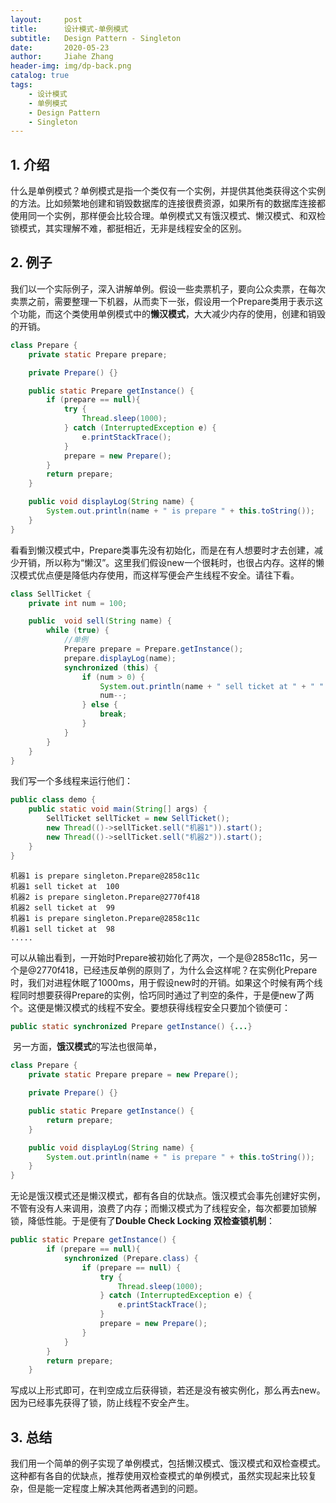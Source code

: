 ```yaml
---
layout:     post
title:      设计模式-单例模式
subtitle:   Design Pattern - Singleton
date:       2020-05-23
author:     Jiahe Zhang
header-img: img/dp-back.png
catalog: true
tags:
    - 设计模式
    - 单例模式
    - Design Pattern
    - Singleton
---
```


## 1. 介绍

​    什么是单例模式？单例模式是指一个类仅有一个实例，并提供其他类获得这个实例的方法。比如频繁地创建和销毁数据库的连接很费资源，如果所有的数据库连接都使用同一个实例，那样便会比较合理。单例模式又有饿汉模式、懒汉模式、和双检锁模式，其实理解不难，都挺相近，无非是线程安全的区别。


## 2. 例子
​    我们以一个实际例子，深入讲解单例。假设一些卖票机子，要向公众卖票，在每次卖票之前，需要整理一下机器，从而卖下一张，假设用一个Prepare类用于表示这个功能，而这个类使用单例模式中的**懒汉模式**，大大减少内存的使用，创建和销毁的开销。

```java
class Prepare {
    private static Prepare prepare;

    private Prepare() {}

    public static Prepare getInstance() {
        if (prepare == null){
            try {
                Thread.sleep(1000);
            } catch (InterruptedException e) {
                e.printStackTrace();
            }
            prepare = new Prepare();
        }
        return prepare;
    }

    public void displayLog(String name) {
        System.out.println(name + " is prepare " + this.toString());
    }
}
```

看看到懒汉模式中，Prepare类事先没有初始化，而是在有人想要时才去创建，减少开销，所以称为“懒汉”。这里我们假设new一个很耗时，也很占内存。这样的懒汉模式优点便是降低内存使用，而这样写便会产生线程不安全。请往下看。

```java
class SellTicket {
    private int num = 100;

    public  void sell(String name) {
        while (true) {
            //单例
            Prepare prepare = Prepare.getInstance();
            prepare.displayLog(name);
            synchronized (this) {
                if (num > 0) {
                    System.out.println(name + " sell ticket at " + " " + num);
                    num--;
                } else {
                    break;
                }
            }
        }
    }
}
```

我们写一个多线程来运行他们：

```java
public class demo {
    public static void main(String[] args) {
        SellTicket sellTicket = new SellTicket();
        new Thread(()->sellTicket.sell("机器1")).start();
        new Thread(()->sellTicket.sell("机器2")).start();
    }
}
```

```
机器1 is prepare singleton.Prepare@2858c11c
机器1 sell ticket at  100
机器2 is prepare singleton.Prepare@2770f418
机器2 sell ticket at  99
机器1 is prepare singleton.Prepare@2858c11c
机器1 sell ticket at  98
.....
```

可以从输出看到，一开始时Prepare被初始化了两次，一个是@2858c11c，另一个是@2770f418，已经违反单例的原则了，为什么会这样呢？在实例化Prepare时，我们对进程休眠了1000ms，用于假设new时的开销。如果这个时候有两个线程同时想要获得Prepare的实例，恰巧同时通过了判空的条件，于是便new了两个。这便是懒汉模式的线程不安全。要想获得线程安全只要加个锁便可：

```java
public static synchronized Prepare getInstance() {...}
```

​    另一方面，**饿汉模式**的写法也很简单，

```java
class Prepare {
    private static Prepare prepare = new Prepare();

    private Prepare() {}

    public static Prepare getInstance() {
        return prepare;
    }

    public void displayLog(String name) {
        System.out.println(name + " is prepare " + this.toString());
    }
}
```

​    无论是饿汉模式还是懒汉模式，都有各自的优缺点。饿汉模式会事先创建好实例，不管有没有人来调用，浪费了内存；而懒汉模式为了线程安全，每次都要加锁解锁，降低性能。于是便有了**Double Check Locking** **双检查锁机制**：

```java
public static Prepare getInstance() {
        if (prepare == null){
            synchronized (Prepare.class) {
                if (prepare == null) {
                    try {
                        Thread.sleep(1000);
                    } catch (InterruptedException e) {
                        e.printStackTrace();
                    }
                    prepare = new Prepare();
                }
            }
        }
        return prepare;
    }
```

写成以上形式即可，在判空成立后获得锁，若还是没有被实例化，那么再去new。因为已经事先获得了锁，防止线程不安全产生。

## 3. 总结

​    我们用一个简单的例子实现了单例模式，包括懒汉模式、饿汉模式和双检查模式。这种都有各自的优缺点，推荐使用双检查模式的单例模式，虽然实现起来比较复杂，但是能一定程度上解决其他两者遇到的问题。